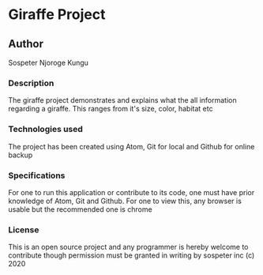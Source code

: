 # Giraffe Project

## Author
   Sospeter Njoroge Kungu

### Description
  The giraffe project demonstrates and explains what the all information regarding a giraffe. This ranges from it's size, color, habitat etc

### Technologies used
  The project has been created using Atom, Git for local and Github for online backup

### Specifications
  For one to run this application or contribute to its code, one must have prior knowledge of Atom, Git and Github.
  For one to view this, any browser is usable but the recommended one is chrome

### License
  This is an open source project and any programmer is hereby welcome to contribute though permission must be granted in writing by sospeter inc (c) 2020
